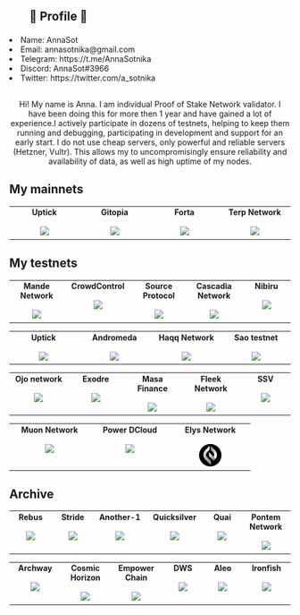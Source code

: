 <h2><ol> 🐾 Profile 🐾 </ol></h2>

   <li> Name: AnnaSot </li>
   <li> Email: annasotnika@gmail.com</li>
   <li> Telegram: https://t.me/AnnaSotnika</li>
   <li> Discord: AnnaSot#3966</li>
   <li> Twitter: https://twitter.com/a_sotnika</li>
    
<h2> </h2>    
<div style="text-align: center;">Hi! My name is Anna. I am individual Proof of Stake Network validator. I have been doing this for more then 1 year and have gained a lot of experience.I actively participate in dozens of testnets, helping to keep them running and debugging, participating in development and support for an early start. I do not use cheap servers, only powerful and reliable servers (Hetzner, Vultr). This allows my to uncompromisingly ensure reliability and availability of data, as well as high uptime of my nodes.</div>

<h2><strong>My mainnets</strong></h2>

<table width="350px" align="center">
	<tbody>
		<tr valign="top">
			<td width="130px" align="center">
				<span>
					<strong>Uptick</strong>
				</span>
				<br>
				<br>
				<a href="https://uptick.exploreme.pro/validator/uptickvaloper159kqv4gpdahdhzew7d8jmyjgzsuym8fvk6jvax" rel="nofollow">
					<img src="https://d1fdloi71mui9q.cloudfront.net/TeBN5NrTIydjyOr0ibcw_TLgi8K767KT4t84g" style="max-width: 100%;" height="40px">
				</a>
			</td>
			<td width="130px" align="center">
				<span>
					<strong>Gitopia</strong>
				</span>
				<br>
				<br>
				<a href="https://gitopia.exploreme.pro/account/gitopia1xx92rnqza0jjkff9d7gqt45j8sulvdswxsp9ls" rel="nofollow">
					<img src="https://pbs.twimg.com/profile_images/1440291565302284304/0r9YJOJW_400x400.png" style="max-width: 100%;" height="40px">
				</a>
			</td>
			<td width="130px" align="center">
				<span>
					<strong>Forta</strong>
				</span>
				<br>
				<br>
				<a href="https://explorer.forta.network/scan-node/0xf3a0b198de23c8a57159a06278975a216a7f99ed?_gl=1*15izn8g*_ga*MTU1NTkwOTA2NS4xNjgwNjA0MTcz*_ga_3ERDDVRGQQ*MTY4MDYxODk3Ni4zLjEuMTY4MDYxOTcyMi4wLjAuMA.." rel="nofollow">
					<img src="https://forta.org/wp-content/themes/forta/img/forta_white.png" style="max-width: 100%;" height="40px">
				</a>
			</td>
			<td width="130px" align="center">
				<span>
					<strong>Terp Network</strong>
				</span>
				<br>
				<br>
				<a href="https://explorers.cryptech.com.ua/terp-mainnet/staking/terpvaloper17fq4f7vs5lu5fm3f7fms9xdj29amnevz5ec5s6" rel="nofollow">
					<img src="https://avatars.githubusercontent.com/u/112838174?s=200&v=4" style="max-width: 100%;" height="40px">
				</a>
			</td>
		</tr>
	</tbody>
</table>

<h2>My testnets</h2>

<table width="350px" align="center">
	<tbody>
		<tr valign="top">
			<td width="130px" align="center">
				<span>
					<strong>Mande Network</strong>
				</span>
				<br>
				<br>
				<a href="https://explorer.stavr.tech/mande-chain/staking/mandevaloper1z3dh7dmj9lxvnyk6qauqek0za6d98rhzjpcyh6" rel="nofollow">
					<img src="https://miro.medium.com/v2/resize:fit:1100/format:webp/1*g659sYAyvjmYc4axXoUfxA.png" style="max-width: 100%;" height="40px">
				</a>
			</td>
			<td width="130px" align="center">
				<span>
					<strong>CrowdControl</strong>
				</span>
				<br>
				<br>
				<a href="https://crowdcontrol.exploreme.pro/validator/ccvaloper1mwqyt2f7u69wcv7gxspv9m4jlq29gdad2lfv4n" rel="nofollow">
					<img src="https://crowdcontrol.network/img/logo.8f55bba1.svg" style="max-width: 100%;" height="40px">
				</a>
			</td>
			<td width="130px" align="center">
				<span>
					<strong>Source Protocol</strong>
				</span>
				<br>
				<br>
				<a href="https://explorer.stavr.tech/source/staking/sourcevaloper18ctkfyehccfcxhh4kd9ndamwyservljrgq09t0" rel="nofollow">
					<img src="https://static.wixstatic.com/media/80368b_6d278c8c8ffa4c07b91419c4532c608a~mv2.png/v1/fill/w_70,h_91,al_c,q_85,usm_0.66_1.00_0.01,enc_auto/source%20icon.png" style="max-width: 100%;" height="40px">
				</a>
			</td>
			<td width="130px" align="center">
				<span>
					<strong>Cascadia Network</strong>
				</span>
				<br>
				<br>
				<a href="https://cascadia.exploreme.pro/validator/cascadiavaloper1vvempfythckljk5cryms4u2a7c4w3mhq4l7nqq" rel="nofollow">
					<img src="https://pbs.twimg.com/profile_images/1591262611617722370/VkRLHBBe_400x400.jpg" style="max-width: 100%;" height="40px">
				</a>
			</td>
			<td width="130px" align="center">
				<span>
					<strong>Nibiru</strong>
				</span>
				<br>
				<br>
				<a href="https://explorer.stavr.tech/nibiru/staking/nibivaloper1r2ez47cdhjw50k7aklkckyae2l0taq0rqfky6v" rel="nofollow">
					<img src="https://pbs.twimg.com/profile_images/1634369667430055941/Z5SnS2YP_400x400.jpg" style="max-width: 100%;" height="40px">
				</a>
			</td>
		</tr>
	</tbody>
</table>
<table width="350px" align="center">
	<tbody>
		<tr valign="top">
			<td width="130px" align="center">
				<span>
					<strong>Uptick</strong>
				</span>
				<br>
				<br>
				<a href="https://uptick-testnet.exploreme.pro/validator/uptickvaloper159kqv4gpdahdhzew7d8jmyjgzsuym8fvk6jvax" rel="nofollow">
					<img src="https://d1fdloi71mui9q.cloudfront.net/TeBN5NrTIydjyOr0ibcw_TLgi8K767KT4t84g" style="max-width: 100%;" height="40px">
				</a>
			</td>
			<td width="130px" align="center">
				<span>
					<strong>Andromeda</strong>
				</span>
				<br>
				<br>
				<a href="https://andromeda.exploreme.pro/validator/andrvaloper1nlq6e5fvzrjwfka94q85pfxq2m59smfqlqs825" rel="nofollow">
					<img src="https://uploads-ssl.webflow.com/629a5c78c1d8bfb53958fb1b/62b5c2797c7da82079e39f12_BlackLogo_Horizontal%201%402x.png" style="max-width: 100%;" height="40px">
				</a>
			</td>
			<td width="130px" align="center">
				<span>
					<strong>Haqq Network</strong>
				</span>
				<br>
				<br>
				<a href="https://haqq.exploreme.pro/validator/haqqvaloper17vasf342kcl7ez45ctkdlk6xfktdqfcykckt88" rel="nofollow">
					<img src="https://miro.medium.com/v2/resize:fit:180/1*N2xHe5UfUyFTdqKpKcjjeQ.png" style="max-width: 100%;" height="40px">
				</a>
			</td>
			<td width="130px" align="center">
				<span>
					<strong>Sao testnet</strong>
				</span>
				<br>
				<br>
				<a href="https://explorer.stavr.tech/sao-testnet/staking/saovaloper1w2zdjzgn09xgwyzjnu5942j35hqekpqcggcxmj" rel="nofollow">
					<img src="https://pbs.twimg.com/profile_images/1610191616375128066/kV74EMrg_400x400.jpg" style="max-width: 100%;" height="40px">
				</a>
			</td>
		</tr>
	</tbody>
</table>
<table width="350px" align="center">
	<tbody>
		<tr valign="top">
			<td width="130px" align="center">
				<span>
					<strong>Ojo network</strong>
				</span>
				<br>
				<br>
				<a href="https://ojo.exploreme.pro/validator/ojovaloper14lvf4824vde7t9dn5unk07xnyv2xey2anu5kjm" rel="nofollow">
					<img src="https://pbs.twimg.com/profile_images/1603111084583358464/hQ4S0cA0_400x400.jpg" style="max-width: 100%;" height="40px">
				</a>
			</td>
			<td width="130px" align="center">
				<span>
					<strong>Exodre</strong>
				</span>
				<br>
				<br>
				<a href="https://exorde.network/" rel="nofollow">
					<img src="https://pbs.twimg.com/profile_images/1486712389777068043/tXqjiR3t_400x400.jpg" style="max-width: 100%;" height="40px">
				</a>
			</td>
			<td width="130px" align="center">
				<span>
					<strong>Masa Finance</strong>
				</span>
				<br>
				<br>
				<a href="https://www.masa.finance/" rel="nofollow">
					<img src="https://pbs.twimg.com/profile_images/1587535167425478659/dgdAIdmu_400x400.png" style="max-width: 100%;" height="40px">
				</a>
			</td>
			<td width="130px" align="center">
				<span>
					<strong>Fleek Network</strong>
				</span>
				<br>
				<br>
				<a href="https://fleek.network/" rel="nofollow">
					<img src="https://pbs.twimg.com/profile_images/1598261012498718722/nxig40Sp_400x400.jpg" style="max-width: 100%;" height="40px">
				</a>
			</td>
			<td width="130px" align="center">
				<span>
					<strong>SSV</strong>
				</span>
				<br>
				<br>
				<a href="https://ssv.network/" rel="nofollow">
					<img src="https://pbs.twimg.com/profile_images/1462629470460727300/44rQmYKo_400x400.png" style="max-width: 100%;" height="40px">
				</a>
			</td>
		</tr>
	</tbody>
</table>
<table width="350px" align="center">
	<tbody>
		<tr valign="top">
			<td width="130px" align="center">
				<span>
					<strong>Muon Network</strong>
				</span>
				<br>
				<br>
				<a href="https://www.muon.net/" rel="nofollow">
					<img src="https://pbs.twimg.com/profile_images/1610231138018017281/VJTt2BJy_400x400.jpg" style="max-width: 100%;" height="40px">
				</a>
			</td>
			<td width="130px" align="center">
				<span>
					<strong>Power DCloud</strong>
				</span>
				<br>
				<br>
				<a href="https://linktr.ee/thepowerio" rel="nofollow">
					<img src="https://pbs.twimg.com/profile_images/1595621206304198656/_KjoS0UQ_400x400.png" style="max-width: 100%;" height="40px">
				</a>
			</td>
			<td width="130px" align="center">
				<span>
					<strong>Elys Network</strong>
				</span>
				<br>
				<br>
				<a href="https://explorer.stavr.tech/elys-testnet/staking/elysvaloper19k2y3lrlxprlca0x69pur2m98zw6k5d8fgc7gx" rel="nofollow">
					<img src="https://raw.githubusercontent.com/kj89/cosmos-images/main/logos/elys.png" style="max-width: 100%;" height="40px">
				</a>
			</td>
		</tr>
	</tbody>
</table>

<h2>Archive</h2>

<table width="350px" align="center">
	<tbody>
		<tr valign="top">
			<td width="130px" align="center">
				<span>
					<strong>Rebus</strong>
				</span>
				<br>
				<br>
				<a href="https://www.rebuschain.com/" rel="nofollow">
					<img src="https://uploads-ssl.webflow.com/6257b52d5ba30091f5056b4d/6257bacc8ea23a1d966a6d47_Rebus%20Logo.svg" style="max-width: 100%;" height="40px">
				</a>
			</td>
			<td width="130px" align="center">
				<span>
					<strong>Stride</strong>
				</span>
				<br>
				<br>
				<a href="https://stride.zone/" rel="nofollow">
					<img src="https://pbs.twimg.com/profile_images/1538942713965445120/S9IIkgPS_400x400.png" style="max-width: 100%;" height="40px">
				</a>
			</td>
			<td width="130px" align="center">
				<span>
					<strong>Another-1</strong>
				</span>
				<br>
				<br>
				<a href="https://www.another-1.io/" rel="nofollow">
					<img src="https://pbs.twimg.com/profile_images/1507001608202178566/HvHbynb1_400x400.jpg" style="max-width: 100%;" height="40px">
				</a>
			</td>
			<td width="130px" align="center">
				<span>
					<strong>Quicksilver</strong>
				</span>
				<br>
				<br>
				<a href="https://quicksilver.zone/" rel="nofollow">
					<img src="https://pbs.twimg.com/profile_images/1488798003473358848/V2gPwVeO_400x400.jpg" style="max-width: 100%;" height="40px">
				</a>
			</td>
			<td width="130px" align="center">
				<span>
					<strong>Quai</strong>
				</span>
				<br>
				<br>
				<a href="https://qu.ai/" rel="nofollow">
					<img src="https://pbs.twimg.com/profile_images/1623742512157401093/bgaMT8YN_400x400.jpg" style="max-width: 100%;" height="40px">
				</a>
			</td>
            <td width="130px" align="center">
				<span>
					<strong>Pontem Network</strong>
				</span>
				<br>
				<br>
				<a href="https://pontem.network/" rel="nofollow">
					<img src="https://avatars.githubusercontent.com/u/79349007?s=200&v=4" style="max-width: 100%;" height="40px">
				</a>
			</td>
		</tr>
	</tbody>
</table>
<table width="350px" align="center">
	<tbody>
		<tr valign="top">
			<td width="130px" align="center">
				<span>
					<strong>Archway</strong>
				</span>
				<br>
				<br>
				<a href="https://archway.io/" rel="nofollow">
					<img src="https://pbs.twimg.com/profile_images/1610320333449433089/bxLJkEWw_400x400.jpg" style="max-width: 100%;" height="40px">
				</a>
			</td>
			<td width="130px" align="center">
				<span>
					<strong>Cosmic Horizon</strong>
				</span>
				<br>
				<br>
				<a href="https://cosmic-horizon.com/" rel="nofollow">
					<img src="https://cosmic-horizon.com/img/logo.png" style="max-width: 100%;" height="40px">
				</a>
			</td>
			<td width="130px" align="center">
				<span>
					<strong>Empower Chain</strong>
				</span>
				<br>
				<br>
				<a href="https://www.empowerchain.io/" rel="nofollow">
					<img src="https://pbs.twimg.com/profile_images/1566084782278250496/1nL1mqzL_400x400.png" style="max-width: 100%;" height="40px">
				</a>
			</td>
			<td width="130px" align="center">
				<span>
					<strong>DWS</strong>
				</span>
				<br>
				<br>
				<a href="https://deweb.services/" rel="nofollow">
					<img src="https://pbs.twimg.com/profile_images/1656084833662291968/nHHrVSQn_400x400.png" style="max-width: 100%;" height="40px">
				</a>
			</td>
			<td width="130px" align="center">
				<span>
					<strong>Aleo</strong>
				</span>
				<br>
				<br>
				<a href="https://www.aleo.org/" rel="nofollow">
					<img src="https://assets-global.website-files.com/5e990b3bae81cf4a03433c58/5f347d008da2e477a3c61fca_Aleo-logo-white-p-500.png" style="max-width: 100%;" height="40px">
				</a>
			</td>
            <td width="130px" align="center">
				<span>
					<strong>Ironfish</strong>
				</span>
				<br>
				<br>
				<a href="https://ironfish.network/" rel="nofollow">
					<img src="https://pbs.twimg.com/profile_images/1367581984986296320/kxDDjheA_400x400.jpg" style="max-width: 100%;" height="40px">
				</a>
			</td>
		</tr>
	</tbody>
</table>
